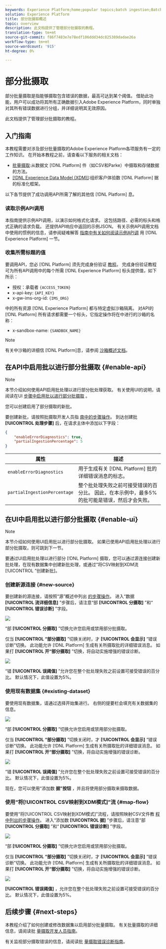 ```yaml
---
keywords: Experience Platform;home;popular topics;batch ingestion;Batch ingestion;partial ingestion;Partial ingestion;Retrieve error;retrieve error;Partial batch ingestion;partial batch ingestion;partial;ingestion;Ingestion;
solution: Experience Platform
title: 部分批摄取概述
topic: overview
description: 此文档提供了管理部分批摄取的教程。
translation-type: tm+mt
source-git-commit: f86f7483e7e78edf106ddd34dc825389dadae26a
workflow-type: tm+mt
source-wordcount: '915'
ht-degree: 0%

---
```



# 部分批摄取

部分批量摄取是指能够摄取包含错误的数据，最高可达到某个阈值。 借助此功能，用户可以成功将其所有正确数据引入Adobe Experience Platform，同时单独对其所有错误数据进行分组，并详细说明其无效原因。

此文档提供了管理部分批摄取的教程。

## 入门指南

本教程需要对涉及部分批量摄取的Adobe Experience Platform各项服务有一定的工作知识。 在开始本教程之前，请查看以下服务的相关文档：

- [批量摄取](./overview.md):从数据文 [!DNL Platform] 件（如CSV和Parke）中摄取和存储数据的方法。
- [[!DNL Experience Data Model (XDM)]](../../xdm/home.md):组织客户体验数 [!DNL Platform] 据的标准化框架。

以下各节提供了成功调用API所需了解的其他信 [!DNL Platform] 息。

### 读取示例API调用

本指南提供示例API调用，以演示如何格式化请求。 这包括路径、必需的标头和格式正确的请求负载。 还提供API响应中返回的示例JSON。 有关示例API调用文档中使用的惯例的信息，请参阅疑难解答 [指南中有关如何阅读示例API调](../../landing/troubleshooting.md#how-do-i-format-an-api-request) 用 [!DNL Experience Platform] 一节。

### 收集所需标题的值

要调用API，您必 [!DNL Platform] 须先完成身份验证 [教程](../../tutorials/authentication.md)。 完成身份验证教程可为所有API调用中的每个所需 [!DNL Experience Platform] 标头提供值，如下所示：

- 授权：承载者 `{ACCESS_TOKEN}`
- x-api-key: `{API_KEY}`
- x-gw-ims-org-id: `{IMS_ORG}`

中的所有资源 [!DNL Experience Platform] 都与特定虚拟沙箱隔离。 对API的 [!DNL Platform] 所有请求都需要一个标头，它指定操作将在中进行的沙箱的名称：

- x-sandbox-name: `{SANDBOX_NAME}`

>[!NOTE]
>
>有关中沙箱的详细信 [!DNL Platform]息，请参阅 [沙箱概述文档](../../sandboxes/home.md)。

## 在API中启用批以进行部分批摄取 {#enable-api}

>[!NOTE]
>
>本节介绍如何使用API启用批处理以进行部分批处理获取。 有关使用UI的说明，请阅读在UI [步骤中启用批以进行部分批摄取](#enable-ui) 。

您可以创建启用了部分摄取的新批。

要创建新批，请按照批摄取开发人员指 [南中的步骤操作](./api-overview.md)。 到达创建批 **[!UICONTROL 处理步骤]** 后，在请求主体中添加以下字段：

```json
{
    "enableErrorDiagnostics": true,
    "partialIngestionPercentage": 5
}
```

| 属性 | 描述 |
| -------- | ----------- |
| `enableErrorDiagnostics` | 用于生成有关 [!DNL Platform] 批的详细错误消息的标志。 |
| `partialIngestionPercentage` | 整个批处理失败之前可接受错误的百分比。 因此，在本示例中，最多5%的批可能是错误，然后才会失败。 |


## 在UI中启用批以进行部分批摄取 {#enable-ui}

>[!NOTE]
>
>本节介绍如何使用UI启用批以进行部分批摄取。 如果已使用API启用批处理以进行部分批摄取，则可跳到下一节。

要通过UI启用批处理以进行部分 [!DNL Platform] 摄取，您可以通过源连接创建新批处理，在现有数据集中创建新批处理，或通过“将CSV映射到XDM流[!UICONTROL ”创建新批]。

### 创建新源连接 {#new-source}

要创建新的源连接，请按照“源”概述中列出 [的步骤操作](../../sources/home.md)。 进入“数据 **[!UICONTROL 流详细信息]** ”步骤后，请注意“部 **[!UICONTROL 分摄取]** ”和“ **[!UICONTROL 错误诊断]** ”字段。

![](../images/batch-ingestion/partial-ingestion/configure-batch.png)

“部 **[!UICONTROL 分摄取]** ”切换允许您启用或禁用部分批摄取。

仅当 **[!UICONTROL “部分摄取]** ”切换关闭时，才 **[!UICONTROL 会显示]** “错误诊断”切换。 此功能允许 [!DNL Platform] 生成有关所摄取批的详细错误消息。 如果打 **[!UICONTROL 开“部分摄取]** ”切换，将自动实施增强的错误诊断。

![](../images/batch-ingestion/partial-ingestion/configure-batch-partial-ingestion-focus.png)

“错 **[!UICONTROL 误阈值]** ”允许您在整个批处理失败之前设置可接受错误的百分比。 默认情况下，此值设置为5%。

### 使用现有数据集 {#existing-dataset}

要使用现有数据集，请通过选择开始集进行。 右侧的提要栏会填充有关数据集的信息。

![](../images/batch-ingestion/partial-ingestion/monitor-dataset.png)

“部 **[!UICONTROL 分摄取]** ”切换允许您启用或禁用部分批摄取。

仅当 **[!UICONTROL “部分摄取]** ”切换关闭时，才 **[!UICONTROL 会显示]** “错误诊断”切换。 此功能允许 [!DNL Platform] 生成有关所摄取批的详细错误消息。 如果打 **[!UICONTROL 开“部分摄取]** ”切换，将自动实施增强的错误诊断。

![](../images/batch-ingestion/partial-ingestion/monitor-dataset-partial-ingestion-focus.png)

“错 **[!UICONTROL 误阈值]** ”允许您在整个批处理失败之前设置可接受错误的百分比。 默认情况下，此值设置为5%。

现在，您可以使用“添加数 **据”按钮** ，并且将使用部分摄取来摄取数据。

### 使用“将[!UICONTROL CSV映射到XDM模式]”流 {#map-flow}

要使用“将[!UICONTROL CSV映射到XDM模式]”流程，请按照映射CSV文件教 [程中列出的步骤操作](../tutorials/map-a-csv-file.md)。 进入“添加数 **[!UICONTROL 据]** ”步骤后，请注意“部 **[!UICONTROL 分摄取]** ”和“ **[!UICONTROL 错误诊断]** ”字段。

![](../images/batch-ingestion/partial-ingestion/xdm-csv-workflow.png)

“部 **[!UICONTROL 分摄取]** ”切换允许您启用或禁用部分批摄取。

仅当 **[!UICONTROL “部分摄取]** ”切换关闭时，才 **[!UICONTROL 会显示]** “错误诊断”切换。 此功能允许 [!DNL Platform] 生成有关所摄取批的详细错误消息。 如果打 **[!UICONTROL 开“部分摄取]** ”切换，将自动实施增强的错误诊断。

![](../images/batch-ingestion/partial-ingestion/xdm-csv-workflow-partial-ingestion-focus.png)

**[!UICONTROL 错误阈值]** ，允许您在整个批处理失败之前设置可接受错误的百分比。 默认情况下，此值设置为5%。

## 后续步骤 {#next-steps}

本教程介绍了如何创建或修改数据集以启用部分批量摄取。 有关批量摄取的详细信息，请阅读批 [量摄取开发人员指南](./api-overview.md)。

有关监视部分摄取错误的信息，请阅读批 [量摄取错误诊断指南](../quality/error-diagnostics.md)。
